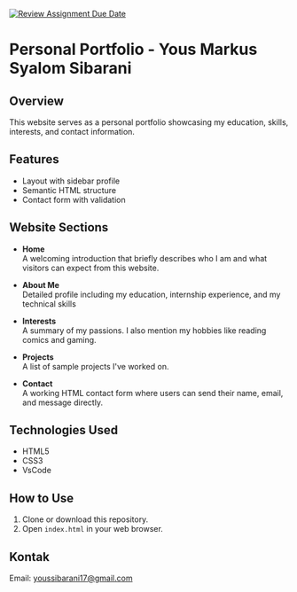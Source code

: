 [![Review Assignment Due Date](https://classroom.github.com/assets/deadline-readme-button-22041afd0340ce965d47ae6ef1cefeee28c7c493a6346c4f15d667ab976d596c.svg)](https://classroom.github.com/a/akoVEwkh)

# Personal Portfolio - Yous Markus Syalom Sibarani

## Overview

This website serves as a personal portfolio showcasing my education, skills, interests, and contact information.

## Features

- Layout with sidebar profile
- Semantic HTML structure
- Contact form with validation

## Website Sections

- **Home**  
  A welcoming introduction that briefly describes who I am and what visitors can expect from this website.

- **About Me**  
  Detailed profile including my education, internship experience, and my technical skills

- **Interests**  
  A summary of my passions. I also mention my hobbies like reading comics and gaming.

- **Projects**  
  A list of sample projects I've worked on.

- **Contact**  
  A working HTML contact form where users can send their name, email, and message directly.

## Technologies Used

- HTML5
- CSS3
- VsCode

## How to Use

1. Clone or download this repository.
2. Open `index.html` in your web browser.

## Kontak

Email: [youssibarani17@gmail.com](mailto:youssibarani17@gmail.com)
